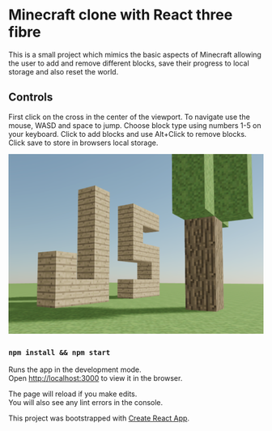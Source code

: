 # Minecraft clone with React three fibre

This is a small project which mimics the basic aspects of Minecraft allowing the user to add and remove different blocks, save their progress to local storage and also reset the world.

## Controls

First click on the cross in the center of the viewport.
To navigate use the mouse, WASD and space to jump.
Choose block type using numbers 1-5 on your keyboard.
Click to add blocks and use Alt+Click to remove blocks.
Click save to store in browsers local storage.

![Preview](preview.png 'Preview')

### `npm install && npm start`

Runs the app in the development mode.<br />
Open [http://localhost:3000](http://localhost:3000) to view it in the browser.

The page will reload if you make edits.<br />
You will also see any lint errors in the console.

This project was bootstrapped with [Create React App](https://github.com/facebook/create-react-app).
